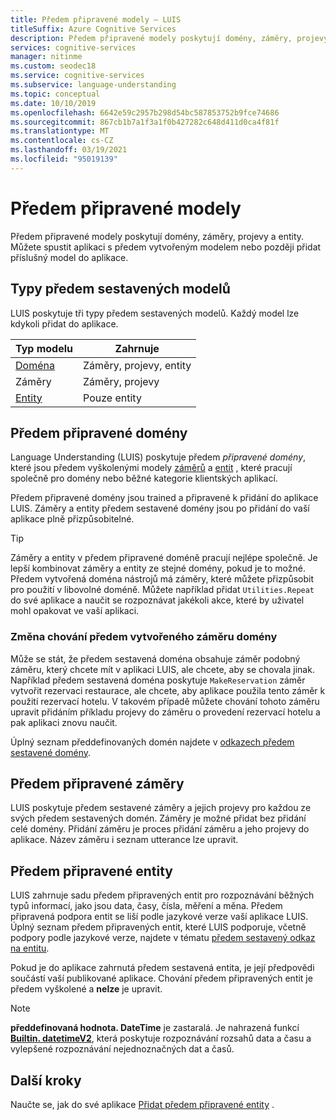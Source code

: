 ```yaml
---
title: Předem připravené modely – LUIS
titleSuffix: Azure Cognitive Services
description: Předem připravené modely poskytují domény, záměry, projevy a entity. Můžete spustit aplikaci s předem vytvořenou doménou nebo přidat relevantní doménu do aplikace později.
services: cognitive-services
manager: nitinme
ms.custom: seodec18
ms.service: cognitive-services
ms.subservice: language-understanding
ms.topic: conceptual
ms.date: 10/10/2019
ms.openlocfilehash: 6642e59c2957b298d54bc587853752b9fce74686
ms.sourcegitcommit: 867cb1b7a1f3a1f0b427282c648d411d0ca4f81f
ms.translationtype: MT
ms.contentlocale: cs-CZ
ms.lasthandoff: 03/19/2021
ms.locfileid: "95019139"
---
```

# <a name="prebuilt-models"></a>Předem připravené modely

Předem připravené modely poskytují domény, záměry, projevy a entity. Můžete spustit aplikaci s předem vytvořeným modelem nebo později přidat příslušný model do aplikace. 

## <a name="types-of-prebuilt-models"></a>Typy předem sestavených modelů

LUIS poskytuje tři typy předem sestavených modelů. Každý model lze kdykoli přidat do aplikace. 

|Typ modelu|Zahrnuje|
|--|--|
|[Doména](luis-reference-prebuilt-domains.md)|Záměry, projevy, entity|
|Záměry|Záměry, projevy|
|[Entity](luis-reference-prebuilt-entities.md)|Pouze entity| 

## <a name="prebuilt-domains"></a>Předem připravené domény

Language Understanding (LUIS) poskytuje předem *připravené domény*, které jsou předem vyškolenými modely [záměrů](luis-how-to-add-intents.md) a [entit](luis-concept-entity-types.md) , které pracují společně pro domény nebo běžné kategorie klientských aplikací. 

Předem připravené domény jsou trained a připravené k přidání do aplikace LUIS. Záměry a entity předem sestavené domény jsou po přidání do vaší aplikace plně přizpůsobitelné. 

> [!TIP]
> Záměry a entity v předem připravené doméně pracují nejlépe společně. Je lepší kombinovat záměry a entity ze stejné domény, pokud je to možné.
> Předem vytvořená doména nástrojů má záměry, které můžete přizpůsobit pro použití v libovolné doméně. Můžete například přidat `Utilities.Repeat` do své aplikace a naučit se rozpoznávat jakékoli akce, které by uživatel mohl opakovat ve vaší aplikaci. 

### <a name="changing-the-behavior-of-a-prebuilt-domain-intent"></a>Změna chování předem vytvořeného záměru domény

Může se stát, že předem sestavená doména obsahuje záměr podobný záměru, který chcete mít v aplikaci LUIS, ale chcete, aby se chovala jinak. Například předem sestavená  doména poskytuje `MakeReservation` záměr vytvořit rezervaci restaurace, ale chcete, aby aplikace použila tento záměr k použití rezervací hotelu. V takovém případě můžete chování tohoto záměru upravit přidáním příkladu projevy do záměru o provedení rezervací hotelu a pak aplikaci znovu naučit. 

Úplný seznam předdefinovaných domén najdete v [odkazech předem sestavené domény](./luis-reference-prebuilt-domains.md).

## <a name="prebuilt-intents"></a>Předem připravené záměry

LUIS poskytuje předem sestavené záměry a jejich projevy pro každou ze svých předem sestavených domén. Záměry je možné přidat bez přidání celé domény. Přidání záměru je proces přidání záměru a jeho projevy do aplikace. Název záměru i seznam utterance lze upravit.  

## <a name="prebuilt-entities"></a>Předem připravené entity

LUIS zahrnuje sadu předem připravených entit pro rozpoznávání běžných typů informací, jako jsou data, časy, čísla, měření a měna. Předem připravená podpora entit se liší podle jazykové verze vaší aplikace LUIS. Úplný seznam předem připravených entit, které LUIS podporuje, včetně podpory podle jazykové verze, najdete v tématu [předem sestavený odkaz na entitu](./luis-reference-prebuilt-entities.md).

Pokud je do aplikace zahrnutá předem sestavená entita, je její předpovědi součástí vaší publikované aplikace. Chování předem připravených entit je předem vyškolené a **nelze** je upravit. 

> [!NOTE]
> **předdefinovaná hodnota. DateTime** je zastaralá. Je nahrazená funkcí [**Builtin. datetimeV2**](luis-reference-prebuilt-datetimev2.md), která poskytuje rozpoznávání rozsahů data a času a vylepšené rozpoznávání nejednoznačných dat a časů.

## <a name="next-steps"></a>Další kroky

Naučte se, jak do své aplikace [Přidat předem připravené entity](./howto-add-prebuilt-models.md) .